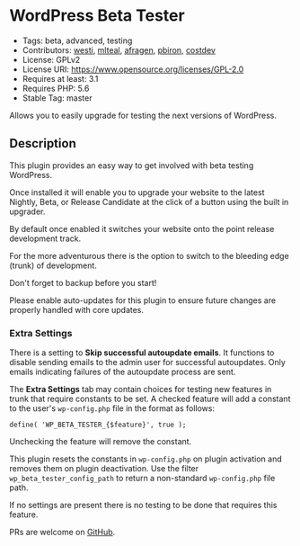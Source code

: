 # WordPress Beta Tester
* Tags: beta, advanced, testing
* Contributors: [westi](https://github.com/westi), [mlteal](https://github.com/mlteal), [afragen](https://github.com/afragen), [pbiron](https://github.com/pbiron), [costdev](https:/github.com/costdev)
* License: GPLv2
* License URI: https://www.opensource.org/licenses/GPL-2.0
* Requires at least: 3.1
* Requires PHP: 5.6
* Stable Tag: master

Allows you to easily upgrade for testing the next versions of WordPress.

## Description
This plugin provides an easy way to get involved with beta testing WordPress.

Once installed it will enable you to upgrade your website to the latest Nightly, Beta, or Release Candidate at the click of a button using the built in upgrader.

By default once enabled it switches your website onto the point release development track.

For the more adventurous there is the option to switch to the bleeding edge (trunk) of development.

Don't forget to backup before you start!

Please enable auto-updates for this plugin to ensure future changes are properly handled with core updates.

### Extra Settings

There is a setting to **Skip successful autoupdate emails**. It functions to disable sending emails to the admin user for successful autoupdates. Only emails indicating failures of the autoupdate process are sent.

The **Extra Settings** tab may contain choices for testing new features in trunk that require constants to be set. A checked feature will add a constant to the user's `wp-config.php` file in the format as follows:

`define( 'WP_BETA_TESTER_{$feature}', true );`

Unchecking the feature will remove the constant.

This plugin resets the constants in `wp-config.php` on plugin activation and removes them on plugin deactivation. Use the filter `wp_beta_tester_config_path` to return a non-standard `wp-config.php` file path.

If no settings are present there is no testing to be done that requires this feature.

PRs are welcome on [GitHub](https://github.com/afragen/wordpress-beta-tester).
